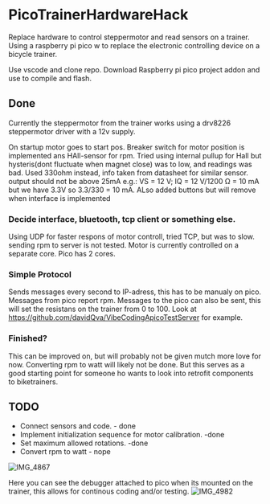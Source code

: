 # PicoTrainerHardwareHack
Replace hardware to control steppermotor and read sensors on a trainer. 
Using a raspberry pi pico w to replace the electronic controlling device on a bicycle trainer.

Use vscode and clone repo. Download Raspberry pi pico project addon and use to compile and flash.

## Done
Currently the steppermotor from the trainer works using a drv8226 steppermotor driver with a 12v supply.

On startup motor goes to start pos. Breaker switch for motor position is implemented ans HAll-sensor for rpm. 
Tried using internal pullup for Hall but hysteris(dont fluctuate when magnet close) was to low, and readings was bad.
Used 330ohm instead, info taken from datasheet for similar sensor. output should not be above 25mA e.g.: VS = 12 V; IQ = 12 V/1200 Ω = 10 mA
but we have 3.3V so 3.3/330 = 10 mA. ALso added buttons but will remove when interface is implemented

### Decide interface, bluetooth, tcp client or something else.
Using UDP for faster respons of motor controll, tried TCP, but was to slow. sending rpm to server is not tested.
Motor is currently controlled on a separate core. Pico has 2 cores.

### Simple Protocol
Sends messages every second to IP-adress, this has to be manualy on pico. Messages from pico report rpm.
Messages to the pico can also be sent, this will set the resistans on the trainer from 0 to 100. Look at  https://github.com/davidQva/VibeCodingApicoTestServer for example.

### Finished?
This can be improved on, but will probably not be given mutch more love for now. Converting rpm to watt will likely not be done. 
 But this serves as a good starting point for someone ho wants to look into retrofit components
to biketrainers. 
## TODO
- Connect sensors and code. - done
- Implement initialization sequence for motor calibration. -done
- Set maximum allowed rotations. -done
- Convert rpm to watt - nope

![IMG_4867](https://github.com/user-attachments/assets/980a814e-d6e8-485e-804d-288753f059bc)


Here you can see the debugger attached to pico when its mounted on the trainer, this allows for continous coding and/or testing.
![IMG_4982](https://github.com/user-attachments/assets/efb69b0e-600d-400a-a885-2748cd6f651e)
